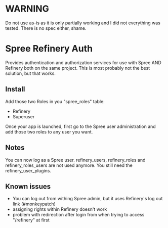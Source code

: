 # WARNING
Do not use as-is as it is only partially working and I did not everything was tested. There is no spec either, shame.

Spree Refinery Auth
==============
Provides authentication and authorization services for use with Spree AND Refinery both on the same project. This is most probably not the best solution, but that works.


Install
-------
Add those two Roles in you "spree_roles" table:

- Refinery
- Superuser

Once your app is launched, first go to the Spree user administration and add those two roles to any user you want.

Notes
-----
You can now log as a Spree user. refinery_users, refinery_roles and refinery_roles_users are not used anymore. You still need the refinery_user_plugins.

Known issues
------------
- You can log out from withing Spree admin, but it uses Refinery's log out link (#monkeypatch)
- assigning rights within Refinery doesn't work
- problem with redirection after login from when trying to access "/refinery" at first